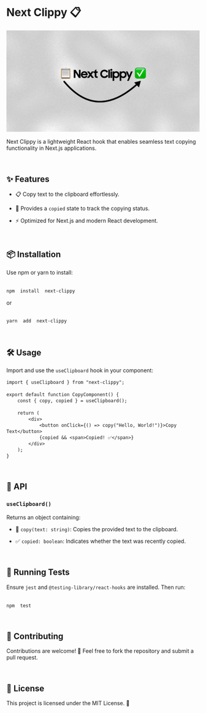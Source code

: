 # Next Clippy 📋

![Next Clippy Logo](./assets/logo.png)

Next Clippy is a lightweight React hook that enables seamless text copying functionality in Next.js applications.

<pre>

</pre>

## ✨ Features

-   📋 Copy text to the clipboard effortlessly.

-   🔄 Provides a `copied` state to track the copying status.

-   ⚡ Optimized for Next.js and modern React development.
<pre>

</pre>
## 📦 Installation

Use npm or yarn to install:

```sh

npm  install  next-clippy

```

or

```sh

yarn  add  next-clippy

```

<pre>

</pre>

## 🛠 Usage

Import and use the `useClipboard` hook in your component:

```tsx
import { useClipboard } from "next-clippy";

export default function CopyComponent() {
    const { copy, copied } = useClipboard();

    return (
        <div>
            <button onClick={() => copy("Hello, World!")}>Copy Text</button>
            {copied && <span>Copied! ✅</span>}
        </div>
    );
}
```

<pre>

</pre>

## 📜 API

### `useClipboard()`

Returns an object containing:

-   📌 `copy(text: string)`: Copies the provided text to the clipboard.

-   ✅ `copied: boolean`: Indicates whether the text was recently copied.
<pre>

</pre>
## 🧪 Running Tests

Ensure `jest` and `@testing-library/react-hooks` are installed. Then run:

```sh

npm  test

```

<pre>

</pre>

## 🤝 Contributing

Contributions are welcome! 🎉 Feel free to fork the repository and submit a pull request.

<pre>

</pre>

## 📄 License

This project is licensed under the MIT License. 📝
